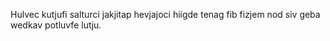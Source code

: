 Hulvec kutjufi salturci jakjitap hevjajoci hiigde tenag fib fizjem nod siv geba wedkav potluvfe lutju.